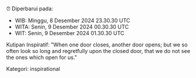 ⏰ Diperbarui pada:
- WIB: Minggu, 8 Desember 2024 23.30.30 UTC
- WITA: Senin, 9 Desember 2024 00.30.30 UTC
- WIT: Senin, 9 Desember 2024 01.30.30 UTC

Kutipan Inspiratif:
"When one door closes, another door opens; but we so often look so long and regretfully upon the closed door, that we do not see the ones which open for us."


Kategori: inspirational

